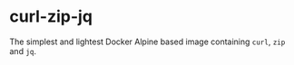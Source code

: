 # curl-zip-jq
The simplest and lightest Docker Alpine based image containing `curl`, `zip` and `jq`.
